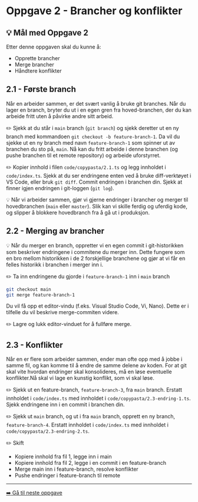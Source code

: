 # Oppgave 2 - Brancher og konflikter

## :bulb: Mål med Oppgave 2

Etter denne oppgaven skal du kunne å:

- Opprette brancher
- Merge brancher
- Håndtere konflikter

## 2.1 - Første branch

Når en arbeider sammen, er det svært vanlig å bruke git branches. Når du lager en branch, bryter du ut i en egen gren fra hoved-branchen, der du kan arbeide fritt uten å påvirke andre sitt arbeid.

:pencil2: Sjekk at du står i `main` branch (`git branch`) og sjekk deretter ut en ny branch med kommandoen `git checkout -b feature-branch-1`. Da vil du sjekke ut en ny branch med navn `feature-branch-1` som spinner ut av branchen du sto på, `main`. Nå kan du fritt arbeide i denne branchen (og pushe branchen til et remote repository) og arbeide uforstyrret.

:pencil2: Kopier innhold i filen `code/copypasta/2.1.ts` og legg innholdet i `code/index.ts`. Sjekk at du ser endringene enten ved å bruke diff-verktøyet i VS Code, eller bruk `git diff`. Commit endringen i branchen din. Sjekk at finner igjen endringen i git-loggen (`git log`).

:bulb: Når vi arbeider sammen, gjør vi gjerne endringer i brancher og merger til hovedbranchen (`main` eller `master`). Slik kan vi skille ferdig og uferdig kode, og slipper å blokkere hovedbranch fra å gå ut i produksjon.

## 2.2 - Merging av brancher

:bulb: Når du merger en branch, oppretter vi en egen commit i git-historikken som beskriver endringene i commitene du merger inn. Dette fungere som en bro mellom historikken i de 2 forskjellige branchene og gjør at vi får en felles historikk i branchen i merger inn i.

:pencil2: Ta inn endringene du gjorde i `feature-branch-1` inn i `main` branch

```sh
git checkout main
git merge feature-branch-1
```

Du vil få opp et editor-vindu (f.eks. Visual Studio Code, Vi, Nano). Dette er i tilfelle du vil beskrive merge-commiten videre.

:pencil2: Lagre og lukk editor-vinduet for å fullføre merge.

## 2.3 - Konflikter

Når en er flere som arbeider sammen, ender man ofte opp med å jobbe i samme fil, og kan komme til å endre de samme delene av koden. For at git skal vite hvordan endringer skal konsolideres, må en løse eventuelle konflikter.Nå skal vi lage en kunstig konflikt, som vi skal løse.

:pencil2: Sjekk ut en feature-branch, `feature-branch-3`, fra `main` branch. Erstatt innholdet i `code/index.ts` med innholdet i `code/copypasta/2.3-endring-1.ts`. Sjekk endringene inn i en commit i branchen din.

:pencil2: Sjekk ut `main` branch, og ut i fra `main` branch, opprett en ny branch, `feature-branch-4`. Erstatt innholdet i `code/index.ts` med innholdet i `code/copypasta/2.3-endring-2.ts`.

:pencil2: Skift

- Kopiere innhold fra fil 1, legge inn i main
- Kopiere innhold fra fil 2, legge i en commit i en feature-branch
- Merge main inn i feature-branch, resolve konflikter
- Pushe endringer i feature-branch til remote

---

[:arrow_right: Gå til neste oppgave](../oppgave-3/README.md)
